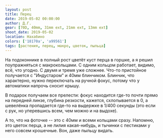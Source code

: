 ```yaml
---
layout: post
title: Перец
date: 2019-05-02 00:00:00
author: Д.Г.
gear: [70D, 40mm, 31mm ext, 21mm ext, 13mm ext]
shoot_date: 2019-05-02
location: Нахабино
colors: ['18170a', 'a99561']
tags: [растения, перец, макро, цветок, пыльца]
---
```

На подоконнике в полный рост цветёт куст перца в горшке, а я решил поупражняться с макрокольцами. С одним кольцом работает, видимо, всё, что угодно. С двумя и тремя уже сложнее. Что-то пристойное получается с "Индустаром" и 40мм блинчиком. Блинчик, что характерно, нужно переключать на ручной фокус, потому что у автоматики напрочь сносит крышу.

В подарок получаем все прелести: фокус находится где-то почти прямо на передней линзе, глубина резкости, кажется, схлопывается в 0, а шевелёнка пропадается где-то на выдержке в 1/400 секунды (это если с рук, но уперевшись всем, чем можно и на выдохе).

А то, что на фоточке -- это с 40мм и всеми кольцами сразу. Напомню, это цветок перца, а не лилия какая-нибудь, и тычинки с пестиками у него совсем крошечные. Вон, даже пыльцу видать.
